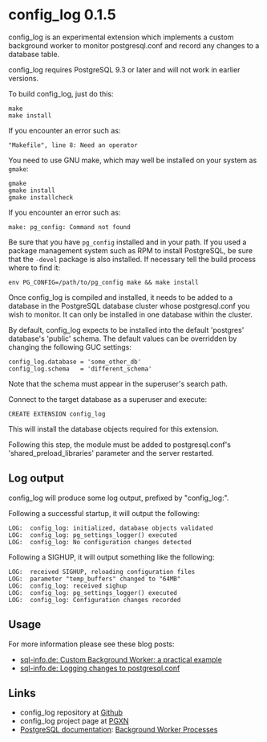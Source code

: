 config_log 0.1.5
================

config_log is an experimental extension which implements a custom
background worker to monitor postgresql.conf and record any changes to
a database table.

config_log requires PostgreSQL 9.3 or later and will not work in earlier
versions.

To build config_log, just do this:

    make
    make install

If you encounter an error such as:

    "Makefile", line 8: Need an operator

You need to use GNU make, which may well be installed on your system as
`gmake`:

    gmake
    gmake install
    gmake installcheck

If you encounter an error such as:

    make: pg_config: Command not found

Be sure that you have `pg_config` installed and in your path. If you used a
package management system such as RPM to install PostgreSQL, be sure that the
`-devel` package is also installed. If necessary tell the build process where
to find it:

    env PG_CONFIG=/path/to/pg_config make && make install

Once config_log is compiled and installed, it needs to be added to a database
in the PostgreSQL database cluster whose postgresql.conf you wish to monitor.
It can only be installed in one database within the cluster.

By default, config_log expects to be installed into the default 'postgres' 
database's 'public' schema. The default values can be overridden by changing 
the following GUC settings:

    config_log.database = 'some_other_db'
    config_log.schema   = 'different_schema'

Note that the schema must appear in the superuser's search path.

Connect to the target database as a superuser and execute:

    CREATE EXTENSION config_log

This will install the database objects required for this extension.

Following this step, the module must be added to postgresql.conf's 
'shared_preload_libraries' parameter and the server restarted.

Log output
----------

config_log will produce some log output, prefixed by "config_log:".

Following a successful startup, it will output the following:

    LOG:  config_log: initialized, database objects validated
    LOG:  config_log: pg_settings_logger() executed
    LOG:  config_log: No configuration changes detected

Following a SIGHUP, it will output something like the following:

    LOG:  received SIGHUP, reloading configuration files
    LOG:  parameter "temp_buffers" changed to "64MB"
    LOG:  config_log: received sighup
    LOG:  config_log: pg_settings_logger() executed
    LOG:  config_log: Configuration changes recorded


Usage
-----

For more information please see these blog posts:

- [sql-info.de: Custom Background Worker: a practical example](http://sql-info.de/postgresql/notes/custom-background-worker-bgw-practical-example.html)
- [sql-info.de: Logging changes to postgresql.conf](http://sql-info.de/postgresql/notes/logging-changes-to-postgresql-conf.html)

Links
-----

- config_log repository at [Github](https://github.com/ibarwick/config_log)
- config_log project page at [PGXN](http://www.pgxn.org/dist/config_log/)
- [PostgreSQL documentation](http://www.postgresql.org/docs/9.3/static/index.html): [Background Worker Processes](http://www.postgresql.org/docs/9.3/static/bgworker.html)